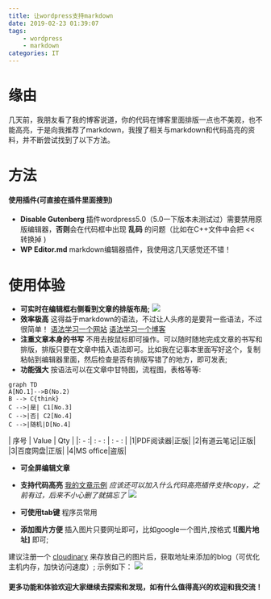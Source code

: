 ```yaml
---
title: 让wordpress支持markdown
date: 2019-02-23 01:39:07
tags: 
	- wordpress
	- markdown
categories: IT
---
```


# 缘由
几天前，我朋友看了我的博客说道，你的代码在博客里面排版一点也不美观，也不能高亮，于是向我推荐了markdown，我搜了相关与markdown和代码高亮的资料，并不断尝试找到了以下方法。

# 方法
#### 使用插件(可直接在插件里面搜到)
- **Disable Gutenberg**
插件wordpress5.0（5.0一下版本未测试过）需要禁用原版编辑器，**否则**会在代码框中出现 **乱码** 的问题（比如在C++文件中会把 << 转换掉 )
- **WP Editor.md**
markdown编辑器插件，我使用这几天感觉还不错！

<!--more-->

# 使用体验
- **可实时在编辑框右侧看到文章的排版布局;**
![](https://res.cloudinary.com/dn6fdfasw/image/upload/v1544521834/2018-12-11_17-48-28_%E7%9A%84%E5%B1%8F%E5%B9%95%E6%88%AA%E5%9B%BE.png)
- **效率极高**
这得益于markdown的语法，不过让人头疼的是要背一些语法，不过很简单！
[语法学习一个网站](http://xianbai.me/learn-md/article/about/readme.html)
[语法学习一个博客](https://www.jianshu.com/p/45faddb1526d)
- **注重文章本身的书写**
不用去按鼠标即可操作。可以随时随地完成文章的书写和排版，排版只要在文章中插入语法即可。比如我在记事本里面写好这个，复制粘帖到编辑器里面，然后检查是否有排版写错了的地方，即可发表;
- **功能强大**
按语法可以在文章中甘特图，流程图，表格等等:
```
graph TD
A[NO.1]-->B(No.2)
B --> C{think}
C -->|是| C1[No.3]
C -->|否| C2[No.4]
C -->|随机|D[No.4]
```
| 序号 | Value | Qty |
|: - :| : - : | : - : |
|1|PDF阅读器|正版|
|2|有道云笔记|正版|
|3|百度网盘|正版|
|4|MS office|盗版|

- **可全屏编辑文章**

- **支持代码高亮**
[我的文章示例](https://emperinter.tk/2018/10/17/%e7%94%a8-c-%e5%92%8c%e6%a0%88%e5%ae%9e%e7%8e%b0%e6%95%b0%e5%88%b6%e8%bd%ac%e6%8d%a2%e5%92%8c%e8%bf%9b%e5%88%b6%e8%bd%ac%e6%8d%a2/)
*应该还可以加入什么代码高亮插件支持copy，之前有过，后来不小心删了就搞忘了*
![](https://res.cloudinary.com/dn6fdfasw/image/upload/v1544522348/2018-12-11_17-58-41_%E7%9A%84%E5%B1%8F%E5%B9%95%E6%88%AA%E5%9B%BE.png)
- **可使用tab键**
程序员常用

- **添加图片方便**
插入图片只要网址即可，比如google一个图片,按格式 **![图片地址]** 即可;

建议注册一个 [cloudinary](cloudinary) 来存放自己的图片后，获取地址来添加的blog（可优化主机内存，加快访问速度）;
示例如下：
![](https://upload.wikimedia.org/wikipedia/commons/thumb/1/15/Tor-logo-2011-flat.svg/1200px-Tor-logo-2011-flat.svg.png)

#### 更多功能和体验欢迎大家继续去探索和发现，如有什么值得高兴的欢迎和我交流！

